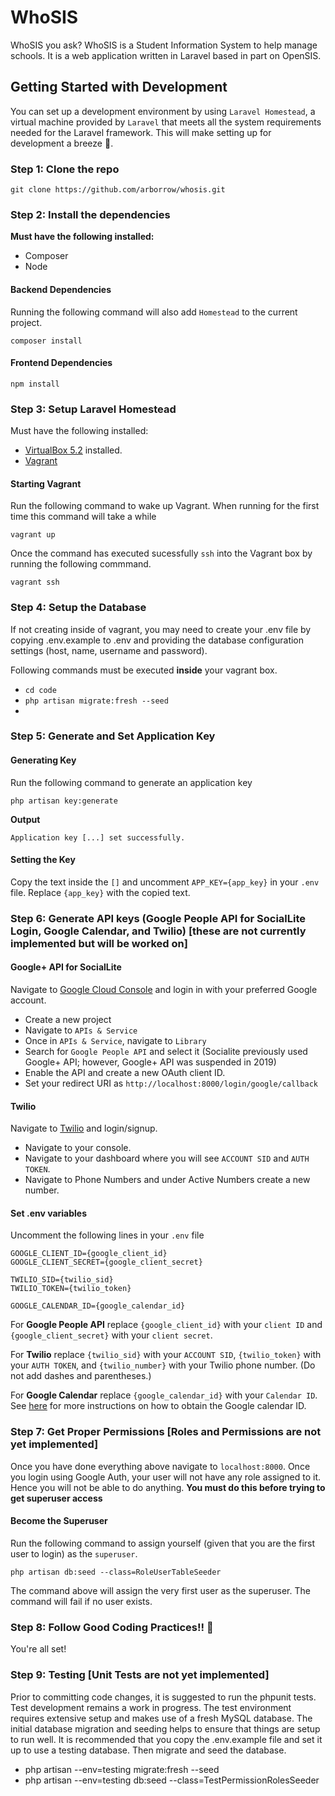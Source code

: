 # WhoSIS
WhoSIS you ask? WhoSIS is a Student Information System to help manage schools. It is a web application written in Laravel based in part on OpenSIS.

## Getting Started with Development
You can set up a development environment by using `Laravel Homestead`, a virtual machine provided by `Laravel` that meets all the system requirements needed for the Laravel framework. This will make setting up for development a breeze 💨.

### Step 1: Clone the repo
```
git clone https://github.com/arborrow/whosis.git
```

### Step 2: Install the dependencies
**Must have the following installed:**
* Composer
* Node
#### Backend Dependencies
Running the following command will also add `Homestead` to the current project.
```
composer install
```
#### Frontend Dependencies
```
npm install
```

### Step 3: Setup Laravel Homestead
Must have the following installed:
* [VirtualBox 5.2](https://www.virtualbox.org/wiki/Downloads) installed.
* [Vagrant](https://www.vagrantup.com/downloads.html)

#### Starting Vagrant
Run the following command to wake up Vagrant. When running for the first time this command will take a while
```
vagrant up
```
Once the command has executed sucessfully `ssh` into the Vagrant box by running the following commmand.
```
vagrant ssh
```

### Step 4: Setup the Database

If not creating inside of vagrant, you may need to create your .env file by copying .env.example to .env and providing the database configuration settings (host, name, username and password).

Following commands must be executed **inside** your vagrant box.
* `cd code`
* `php artisan migrate:fresh --seed`
*
### Step 5: Generate and Set Application Key
#### Generating Key
Run the following command to generate an application key
```
php artisan key:generate
```
**Output**
```
Application key [...] set successfully.
```
#### Setting the Key
Copy the text inside the `[]` and uncomment `APP_KEY={app_key}` in your `.env` file. Replace `{app_key}` with the copied text.

### Step 6: Generate API keys (Google People API for SocialLite Login, Google Calendar, and Twilio) [these are not currently implemented but will be worked on]

#### Google+ API for SocialLite
Navigate to [Google Cloud Console](https://console.cloud.google.com/) and login in with your preferred Google account.

* Create a new project
* Navigate to `APIs & Service`
* Once in `APIs & Service`, navigate to `Library`
* Search for `Google People API` and select it (Socialite previously used Google+ API; however, Google+ API was suspended in 2019)
* Enable the API and create a new OAuth client ID.
* Set your redirect URI as `http://localhost:8000/login/google/callback`

#### Twilio
Navigate to [Twilio](https://www.twilio.com/) and login/signup.

* Navigate to your console.
* Navigate to your dashboard where you will see `ACCOUNT SID` and `AUTH TOKEN`.
* Navigate to Phone Numbers and under Active Numbers create a new number.

#### Set .env variables
Uncomment the following lines in your `.env` file
```
GOOGLE_CLIENT_ID={google_client_id}
GOOGLE_CLIENT_SECRET={google_client_secret}

TWILIO_SID={twilio_sid}
TWILIO_TOKEN={twilio_token}

GOOGLE_CALENDAR_ID={google_calendar_id}
```
For **Google People API** replace `{google_client_id}` with your `client ID` and `{google_client_secret}` with your `client secret`.

For **Twilio** replace `{twilio_sid}` with your `ACCOUNT SID`, `{twilio_token}` with your `AUTH TOKEN`, and `{twilio_number}` with your Twilio phone number. (Do not add dashes and parentheses.)

For **Google Calendar** replace `{google_calendar_id}` with your `Calendar ID`. See [here](https://github.com/spatie/laravel-google-calendar#how-to-obtain-the-credentials-to-communicate-with-google-calendar) for more instructions on how to obtain the Google calendar ID.

### Step 7: Get Proper Permissions [Roles and Permissions are not yet implemented]
Once you have done everything above navigate to `localhost:8000`. Once you login using Google Auth, your user will not have any role assigned to it. Hence you will not be able to do anything. **You must do this before trying to get superuser access**

#### Become the Superuser
Run the following command to assign yourself (given that you are the first user to login) as the `superuser`.
```
php artisan db:seed --class=RoleUserTableSeeder
```
The command above will assign the very first user as the superuser. The command will fail if no user exists.

### Step 8: Follow Good Coding Practices!! 🤗
You're all set!

### Step 9: Testing [Unit Tests are not yet implemented]
Prior to committing code changes, it is suggested to run the phpunit tests. Test development remains a work in progress. The test environment requires extensive setup and makes use of a fresh MySQL database. The initial database migration and seeding helps to ensure that things are setup to run well. It is recommended that you copy the .env.example file and set it up to use a testing database. Then migrate and seed the database.

* php artisan --env=testing migrate:fresh --seed
* php artisan --env=testing db:seed --class=TestPermissionRolesSeeder
